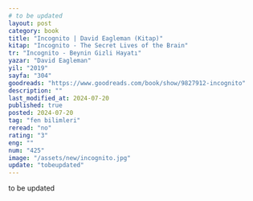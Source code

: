 ```yaml
---
# to be updated
layout: post
category: book
title: "Incognito | David Eagleman (Kitap)"
kitap: "Incognito - The Secret Lives of the Brain"
tr: "Incognito - Beynin Gizli Hayatı"
yazar: "David Eagleman"
yil: "2019"
sayfa: "304"
goodreads: "https://www.goodreads.com/book/show/9827912-incognito"
description: ""
last_modified_at: 2024-07-20
published: true
posted: 2024-07-20
tag: "fen bilimleri"
reread: "no"
rating: "3"
eng: ""
num: "425"
image: "/assets/new/incognito.jpg"
update: "tobeupdated"
---
```


to be updated
